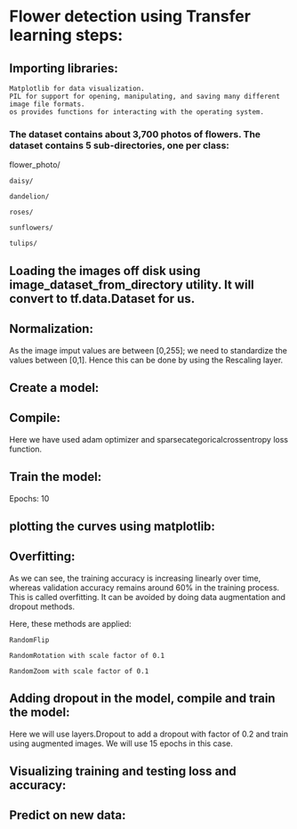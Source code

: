 # Flower detection using Transfer learning steps:
 
## Importing libraries:

    Matplotlib for data visualization.
    PIL for support for opening, manipulating, and saving many different image file formats.
    os provides functions for interacting with the operating system.

### The dataset contains about 3,700 photos of flowers. The dataset contains 5 sub-directories, one per class:

flower_photo/

    daisy/
  
    dandelion/
  
    roses/
  
    sunflowers/
  
    tulips/
  
## Loading the images off disk using image_dataset_from_directory utility. It will convert to tf.data.Dataset for us. 
  
## Normalization:
    
As the image imput values are between [0,255]; we need to standardize the values between [0,1]. Hence this can be done by using the Rescaling layer.

## Create a model:

## Compile:

Here we have used adam optimizer and sparsecategoricalcrossentropy loss function.

## Train the model:

Epochs: 10

## plotting the curves using matplotlib:

## Overfitting:

As we can see, the training accuracy is increasing linearly over time, whereas validation accuracy remains around 60% in the training process.
This is called overfitting. It can be avoided by doing data augmentation and dropout methods.

Here, these methods are applied:

    RandomFlip
    
    RandomRotation with scale factor of 0.1
    
    RandomZoom with scale factor of 0.1

## Adding dropout in the model, compile and train the model:
    
Here we will use layers.Dropout to add a dropout with factor of 0.2 and train using augmented images. We will use 15 epochs in this case.

## Visualizing training and testing loss and accuracy:

## Predict on new data:
